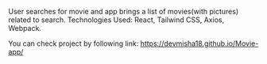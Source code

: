 User searches for movie and app brings a list of movies(with pictures) related to search. Technologies Used: React, Tailwind CSS, Axios, Webpack.

You can check project by following link: https://devmisha18.github.io/Movie-app/
